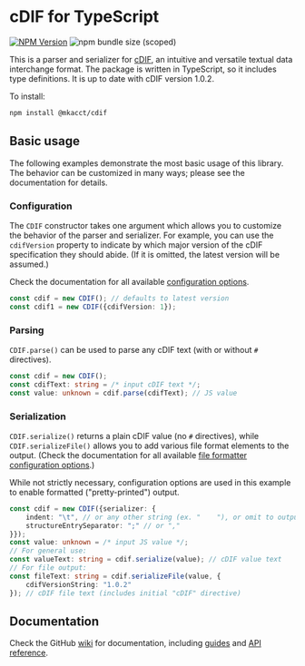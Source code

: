 # cDIF for TypeScript

[![NPM Version](https://img.shields.io/npm/v/%40mkacct%2Fcdif)](https://www.npmjs.com/package/@mkacct/cdif)
![npm bundle size (scoped)](https://img.shields.io/bundlephobia/min/%40mkacct/cdif)

This is a parser and serializer for [cDIF](https://github.com/mkacct/cdif/blob/main/spec.md), an intuitive and versatile textual data interchange format. The package is written in TypeScript, so it includes type definitions. It is up to date with cDIF version 1.0.2.

To install:

```sh
npm install @mkacct/cdif
```

## Basic usage

The following examples demonstrate the most basic usage of this library. The behavior can be customized in many ways; please see the documentation for details.

### Configuration

The `CDIF` constructor takes one argument which allows you to customize the behavior of the parser and serializer. For example, you can use the `cdifVersion` property to indicate by which major version of the cDIF specification they should abide. (If it is omitted, the latest version will be assumed.)

Check the documentation for all available [configuration options](https://github.com/mkacct/cdif-ts/wiki/Configuration).

```typescript
const cdif = new CDIF(); // defaults to latest version
const cdif1 = new CDIF({cdifVersion: 1});
```

### Parsing

`CDIF.parse()` can be used to parse any cDIF text (with or without `#` directives).

```typescript
const cdif = new CDIF();
const cdifText: string = /* input cDIF text */;
const value: unknown = cdif.parse(cdifText); // JS value
```

### Serialization

`CDIF.serialize()` returns a plain cDIF value (no `#` directives), while `CDIF.serializeFile()` allows you to add various file format elements to the output. (Check the documentation for all available [file formatter configuration options](https://github.com/mkacct/cdif-ts/wiki/Configuration-%28file-formatter%29).)

While not strictly necessary, configuration options are used in this example to enable formatted ("pretty-printed") output.

```typescript
const cdif = new CDIF({serializer: {
    indent: "\t", // or any other string (ex. "    "), or omit to output as one line
    structureEntrySeparator: ";" // or ","
}});
const value: unknown = /* input JS value */;
// For general use:
const valueText: string = cdif.serialize(value); // cDIF value text
// For file output:
const fileText: string = cdif.serializeFile(value, {
    cdifVersionString: "1.0.2"
}); // cDIF file text (includes initial "cDIF" directive)
```

## Documentation

Check the GitHub [wiki](https://github.com/mkacct/cdif-ts/wiki) for documentation, including [guides](https://github.com/mkacct/cdif-ts/wiki#guides) and [API reference](https://github.com/mkacct/cdif-ts/wiki#api-reference).
